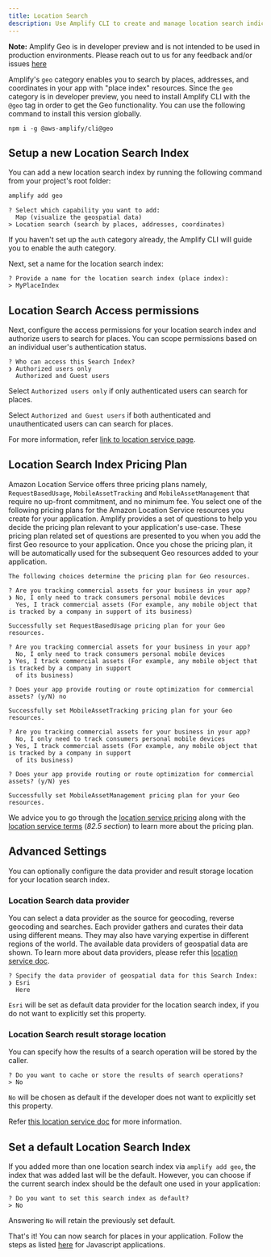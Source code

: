```yaml
---
title: Location Search
description: Use Amplify CLI to create and manage location search indices or place indices that are used to search for places in your application.
---
```

<amplify-callout>

**Note:** Amplify Geo is in developer preview and is not intended to be used in production environments. Please reach out to us for any feedback and/or issues [here](https://github.com/aws-amplify/amplify-cli/issues)

</amplify-callout>

Amplify's `geo` category enables you to search by places, addresses, and coordinates in your app with "place index" resources.
Since the `geo` category is in developer preview, you need to install Amplify CLI with the `@geo` tag in order to get the Geo functionality. You can use the following command to install this version globally.

```console
npm i -g @aws-amplify/cli@geo
```

## Setup a new Location Search Index

You can add a new location search index by running the following command from your project's root folder:

```bash
amplify add geo
```
```console
? Select which capability you want to add:
  Map (visualize the geospatial data)
> Location search (search by places, addresses, coordinates)
```
If you haven't set up the `auth` category already, the Amplify CLI will guide you to enable the auth category.

Next, set a name for the location search index:

```console
? Provide a name for the location search index (place index):
> MyPlaceIndex
```

## Location Search Access permissions

Next, configure the access permissions for your location search index and authorize users to search for places. You can scope permissions based on an individual user's authentication status.

```console
? Who can access this Search Index?
❯ Authorized users only
  Authorized and Guest users
```

Select `Authorized users only` if only authenticated users can search for places.

Select `Authorized and Guest users` if both authenticated and unauthenticated users can can search for places.

For more information, refer [link to location service page](https://docs.aws.amazon.com/location/latest/developerguide/security_iam_id-based-policy-examples.html#security_iam_id-based-policy-examples-search-for-place).

## Location Search Index Pricing Plan
Amazon Location Service offers three pricing plans namely, `RequestBasedUsage`, `MobileAssetTracking` and `MobileAssetManagement` that require no up-front commitment, and no minimum fee.
You select one of the following pricing plans for the Amazon Location Service resources you create for your application.
Amplify provides a set of questions to help you decide the pricing plan relevant to your application's use-case. 
These pricing plan related set of questions are presented to you when you add the first Geo resource to your application. 
Once you chose the pricing plan, it will be automatically used for the subsequent Geo resources added to your application.

```console
The following choices determine the pricing plan for Geo resources.

? Are you tracking commercial assets for your business in your app?
❯ No, I only need to track consumers personal mobile devices 
  Yes, I track commercial assets (For example, any mobile object that is tracked by a company in support of its business)

Successfully set RequestBasedUsage pricing plan for your Geo resources.
```

```console
? Are you tracking commercial assets for your business in your app?
  No, I only need to track consumers personal mobile devices 
❯ Yes, I track commercial assets (For example, any mobile object that is tracked by a company in support 
  of its business)

? Does your app provide routing or route optimization for commercial assets? (y/N) no

Successfully set MobileAssetTracking pricing plan for your Geo resources.
```

```console
? Are you tracking commercial assets for your business in your app?
  No, I only need to track consumers personal mobile devices 
❯ Yes, I track commercial assets (For example, any mobile object that is tracked by a company in support 
  of its business)

? Does your app provide routing or route optimization for commercial assets? (y/N) yes

Successfully set MobileAssetManagement pricing plan for your Geo resources.
```

We advice you to go through the [location service pricing](https://aws.amazon.com/location/pricing/) along with the [location service terms](https://aws.amazon.com/service-terms/) (_82.5 section_) to learn more about the pricing plan.

## Advanced Settings
You can optionally configure the data provider and result storage location for your location search index.

### Location Search data provider
You can select a data provider as the source for geocoding, reverse geocoding and searches.
Each provider gathers and curates their data using different means. They may also have varying expertise in different regions of the world.
The available data providers of geospatial data are shown. To learn more about data providers, please refer this [location service doc](https://docs.aws.amazon.com/location/latest/developerguide/what-is-data-provider.html).

```console
? Specify the data provider of geospatial data for this Search Index:
❯ Esri
  Here
```

`Esri` will be set as default data provider for the location search index, if you do not want to explicitly set this property.

### Location Search result storage location
You can specify how the results of a search operation will be stored by the caller.

```console
? Do you want to cache or store the results of search operations?
> No
```

`No` will be chosen as default if the developer does not want to explicitly set this property.

Refer [this location service doc](https://docs.aws.amazon.com/location-places/latest/APIReference/API_DataSourceConfiguration.html#locationplaces-Type-DataSourceConfiguration-IntendedUse) for more information. 

## Set a default Location Search Index
If you added more than one location search index via `amplify add geo`, the index that was added last will be the default. 
However, you can choose if the current search index should be the default one used in your application:

```console
? Do you want to set this search index as default?
> No
```

Answering `No` will retain the previously set default.

That's it! You can now search for places in your application. Follow the steps as listed [here](~/lib/geo/search.md) for Javascript applications.
